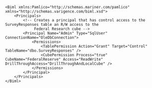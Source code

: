 	<Biml xmlns:Pamlico="http://schemas.mariner.com/pamlico" xmlns="http://schemas.varigence.com/biml.xsd">	    <Principals>			<!-- Creates a principal that has control access to the SurveyResponses table an R/W access to the 				 Federal Research cube -->	        <Principal Name="Admin" Type="SqlUser" ConnectionName="OleDbConnection">	            <Permissions>	                <TablePermission Action="Grant" Target="Control" TableName="dbo.SurveyResponses" />	                <CubePermission Process="true" CubeName="FederalReserve" Access="ReadWrite" DrillThroughAccess="DrillThroughAndLocalCube" />	            </Permissions>	        </Principal>	    </Principals>	</Biml>
